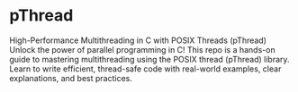 # pThread
 High-Performance Multithreading in C with POSIX Threads (pThread) Unlock the power of parallel programming in C! This repo is a hands-on guide to mastering multithreading using the POSIX thread (pThread) library. Learn to write efficient, thread-safe code with real-world examples, clear explanations, and best practices.
